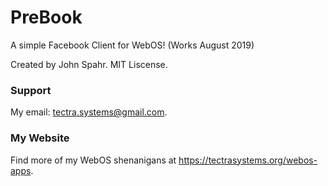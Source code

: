 # PreBook
A simple Facebook Client for WebOS! (Works August 2019)

Created by John Spahr. MIT Liscense.

### Support
My email: tectra.systems@gmail.com.

### My Website
Find more of my WebOS shenanigans at https://tectrasystems.org/webos-apps.
